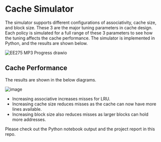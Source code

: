 # Cache Simulator

The simulator supports different configurations of associativity, cache size, and block size. These 3 are the major tuning parameters in cache design. Each policy is simulated for a full range of these 3 parameters to see how the tuning affects the cache performance. The simulator is implemented in Python, and the results are shown below.

![EE275 MP3 Progress drawio](https://github.com/bhavinpt/cache-simulator/assets/117598876/a6a4ff37-9a17-4521-b4da-48a3f1e63a47 "Python Code Architecture")


## Cache Performance

The results are shown in the below diagrams.

![image](https://github.com/bhavinpt/cache-simulator/assets/117598876/36b295a2-8045-48e8-b938-97f1916edb4a "Cache Performance Comparison")

- Increasing associative increases misses for LRU.
- Increasing cache size reduces misses as the cache can now have more lines available.
- Increasing block size also reduces misses as larger blocks can hold more addresses.

Please check out the Python notebook output and the project report in this repo.
